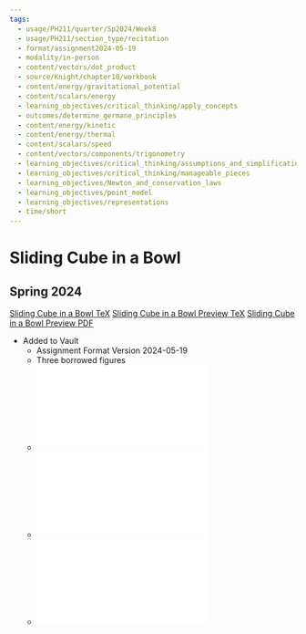 ```yaml
---
tags:
  - usage/PH211/quarter/Sp2024/Week8
  - usage/PH211/section_type/recitation
  - format/assignment2024-05-19
  - modality/in-person
  - content/vectors/dot_product
  - source/Knight/chapter10/workbook
  - content/energy/gravitational_potential
  - content/scalars/energy
  - learning_objectives/critical_thinking/apply_concepts
  - outcomes/determine_germane_principles
  - content/energy/kinetic
  - content/energy/thermal
  - content/scalars/speed
  - content/vectors/components/trigonometry
  - learning_objectives/critical_thinking/assumptions_and_simplifications
  - learning_objectives/critical_thinking/manageable_pieces
  - learning_objectives/Newton_and_conservation_laws
  - learning_objectives/point_model
  - learning_objectives/representations
  - time/short
---
```

# Sliding Cube in a Bowl
## Spring 2024
[Sliding Cube in a Bowl TeX](./Sliding_Cube_in_a_Bowl.tex)
[Sliding Cube in a Bowl Preview TeX](./Sliding_Cube_in_a_Bowl_Preview.tex)
[Sliding Cube in a Bowl Preview PDF](./Sliding_Cube_in_a_Bowl_Preview.pdf)
* Added to Vault
	* Assignment Format Version 2024-05-19
	* Three borrowed figures
	* ![Bowl with Cube Setup](Bowl_with_Cube_Setup.pdf)
	* ![Bowl with Cube Initial and Final](Bowl_with_Cube_Initial_and_Final.pdf)
	* ![Bowl with Cube Trig Supplement](Bowl_with_Cube_Trig_Supplement.pdf)